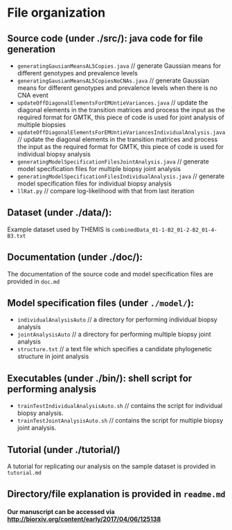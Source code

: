# File organization

## Source code (under ./src/):  java code for file generation
* `generatingGausianMeansAL5Copies.java`  // generate Gaussian means for different genotypes and prevalence levels
* `generatingGausianMeansAL5CopiesNoCNAs.java`  // generate Gaussian means for different genotypes and prevalence levels when there is no CNA event
* `updateOffDiagonalElementsForEMUntieVariances.java`  // update the diagonal elements in the transition matrices and process the input as the required format for GMTK, this piece of code is used for joint analysis of multiple biopsies 
* `updateOffDiagonalElementsForEMUntieVariancesIndividualAnalysis.java` // update the diagonal elements in the transition matrices and process the input as the required format for GMTK, this piece of code is used for individual biopsy analysis
* `generatingModelSpecificationFilesJointAnalysis.java` // generate model specification files for multiple biopsy joint analysis
* `generatingModelSpecificationFilesIndividualAnalysis.java` // generate model specification files for individual biopsy analysis
* `llRat.py` // compare log-likelihood with that from last iteration 

## Dataset (under ./data/): 
Example dataset used by THEMIS is `combinedData_01-1-B2_01-2-B2_01-4-B3.txt`

## Documentation (under ./doc/): 
The documentation of the source code and model specification files are provided in `doc.md`

## Model specification files (under `./model/`):
* `individualAnalysisAuto` // a directory for performing individual biopsy analysis
* `jointAnalysisAuto` // a directory for performing multiple biopsy joint analysis
* `structure.txt`  // a text file which specifies a candidate phylogenetic structure in joint analysis

## Executables (under ./bin/): shell script for performing analysis

* `trainTestIndividualAnalysisAuto.sh` // contains the script for individual biopsy analysis.
* `trainTestJointAnalysisAuto.sh` // contains the script for multiple biopsy joint analysis.

## Tutorial (under ./tutorial/)
A tutorial for replicating our analysis on the sample dataset is provided in `tutorial.md`

## Directory/file explanation is provided in `readme.md`

#### Our manuscript can be accessed via http://biorxiv.org/content/early/2017/04/06/125138

